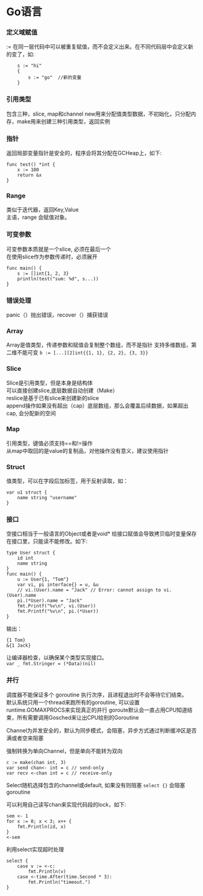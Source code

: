 # Go语言

### 定义域赋值
:= 在同一层代码中可以被重复赋值，而不会定义出来。在不同代码层中会定义新的变了，如:
```golang
    s := "hi"  
    {  
        s := "go"  //新的变量  
    }
``` 
### 引用类型
包含三种，slice, map和channel
new用来分配值类型数据，不初始化，只分配内存，make用来创建三种引用类型，返回实例  

### 指针
返回局部变量指针是安全的，程序会将其分配在GCHeap上，如下:
```golang
func test() *int {  
    x := 100  
    return &x  
}  
```
### Range 
类似于迭代器，返回Key,Value  
主语，range 会赋值对象。

### 可变参数
可变参数本质就是一个slice, 必须在最后一个  
在使用slice作为参数传递时，必须展开  
```
func main() {
    s := []int{1, 2, 3}
    println(test("sum: %d", s...))
}
```
### 错误处理
panic（）抛出错误，recover（）捕获错误

### Array
Array是值类型，传递参数和赋值会复制整个数组，而不是指针
支持多维数组，第二维不能可变
`b := [...][2]int{{1, 1}, {2, 2}, {3, 3}}`

### Slice
Slice是引用类型，但是本身是结构体  
可以直接创建slice,底层数据自动创建（Make）  
reslice是基于已有slice来创建新的slice  
append操作如果没有超出（cap）底层数组，那么会覆盖后续数据，如果超出cap, 会分配新的空间

### Map
引用类型，键值必须支持==和!=操作  
从map中取回的是value的复制品，对他操作没有意义，建议使用指针  

### Struct
值类型，可以在字段后加标签，用于反射读取，如：  
```
var u1 struct { 
	name string "username" 
}
```
### 接口
空接口相当于一般语言的Object或者是void*
给接口赋值会导致拷贝临时变量保存在接口里，只能读不能修改。如下:  
```
type User struct {
    id int
    name string
}
func main() {
    u := User{1, "Tom"}
    var vi, pi interface{} = u, &u
    // vi.(User).name = "Jack" // Error: cannot assign to vi.(User).name
    pi.(*User).name = "Jack"
    fmt.Printf("%v\n", vi.(User))
    fmt.Printf("%v\n", pi.(*User))
}
```
输出：
```
{1 Tom}
&{1 Jack}
```
让编译器检查，以确保某个类型实现接口。  
`var _ fmt.Stringer = (*Data)(nil)`

### 并行
调度器不能保证多个 goroutine 执行次序，且进程退出时不会等待它们结束。  
默认系统只用一个thread来跑所有的goroutine, 可以设置runtime.GOMAXPROCS来实现真正的并行
goroute默认会一直占用CPU知道结束，所有需要调用Gosched来让出CPU给别的Goroutine

Channel为并发安全的，默认为同步模式，会阻塞，异步方式通过判断缓冲区是否满或者空来阻塞

强制转换为单向Channel，但是单向不能转为双向
```
c := make(chan int, 3)
var send chan<- int = c // send-only
var recv <-chan int = c // receive-only
```
Select随机选择包含的channel或default, 如果没有则阻塞
`select {}`
会阻塞goroutine

可以利用自己读写chan来实现代码段的lock，如下:  
```
sem <- 1
for x := 0; x < 3; x++ {
    fmt.Println(id, x)
}
<-sem
```
利用select实现超时处理   
```
select {
	case v := <-c: 
		fmt.Println(v)
	case <-time.After(time.Second * 3): 
		fmt.Println("timeout.")
}
```
